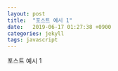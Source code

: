 ```yaml
---
layout: post
title:  "포스트 예시 1"
date:   2019-06-17 01:27:38 +0900
categories: jekyll
tags: javascript
---
```

포스트 예시 1
